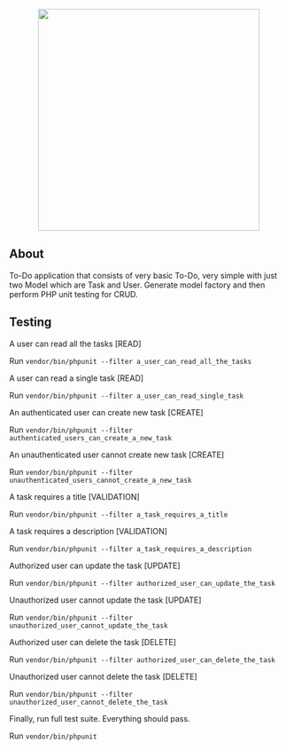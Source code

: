 <p align="center"><a href="https://laravel.com" target="_blank"><img src="https://raw.githubusercontent.com/laravel/art/master/logo-lockup/5%20SVG/2%20CMYK/1%20Full%20Color/laravel-logolockup-cmyk-red.svg" width="400"></a></p>


## About
To-Do application that consists of very basic To-Do, very simple with just two Model which are Task and User. Generate model factory and then perform PHP unit testing for CRUD. 

## Testing
A user can read all the tasks [READ]

Run `vendor/bin/phpunit --filter a_user_can_read_all_the_tasks`

A user can read a single task [READ]

Run `vendor/bin/phpunit --filter a_user_can_read_single_task`

An authenticated user can create new task [CREATE]

Run `vendor/bin/phpunit --filter authenticated_users_can_create_a_new_task`

An unauthenticated user cannot create new task [CREATE]

Run `vendor/bin/phpunit --filter unauthenticated_users_cannot_create_a_new_task`

A task requires a title [VALIDATION]

Run `vendor/bin/phpunit --filter a_task_requires_a_title`

A task requires a description [VALIDATION]

Run `vendor/bin/phpunit --filter a_task_requires_a_description`

Authorized user can update the task [UPDATE]

Run `vendor/bin/phpunit --filter authorized_user_can_update_the_task`

Unauthorized user cannot update the task [UPDATE]

Run `vendor/bin/phpunit --filter unauthorized_user_cannot_update_the_task`

Authorized user can delete the task [DELETE]

Run `vendor/bin/phpunit --filter authorized_user_can_delete_the_task`

Unauthorized user cannot delete the task [DELETE]

Run `vendor/bin/phpunit --filter unauthorized_user_cannot_delete_the_task`

Finally, run full test suite. Everything should pass.

Run `vendor/bin/phpunit`